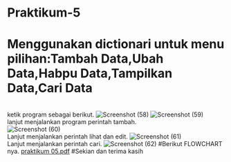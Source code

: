 # Praktikum-5
# Menggunakan dictionari untuk menu pilihan:Tambah Data,Ubah Data,Habpu Data,Tampilkan Data,Cari Data
</br>ketik program sebagai berikut.
![Screenshot (58)](https://user-images.githubusercontent.com/56962466/70344500-77a4d280-188c-11ea-9044-429a5d937d37.png)
![Screenshot (59)](https://user-images.githubusercontent.com/56962466/70344576-9c994580-188c-11ea-9d51-f4225f62a051.png)
</br> lanjut menjalankan program perintah tambah.
</br>![Screenshot (60)](https://user-images.githubusercontent.com/56962466/70344664-c6526c80-188c-11ea-9407-440beaa05f99.png)
<br/>Lanjut menjalankan perintah lihat dan edit.
![Screenshot (61)](https://user-images.githubusercontent.com/56962466/70344846-3f51c400-188d-11ea-9f5e-986b864b25a1.png)
</br>Lanjut menjalankan perintah cari.
![Screenshot (62)](https://user-images.githubusercontent.com/56962466/70344924-65776400-188d-11ea-8cb5-0b8660c57f53.png)
#Berikut FLOWCHART nya.
[praktikum 05.pdf](https://github.com/bayumanga2/Praktikum-5/files/3933407/praktikum.05.pdf)
#Sekian dan terima kasih
